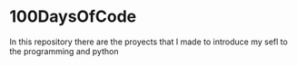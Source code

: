 # 100DaysOfCode
In this repository there are the proyects that I made to introduce my sefl to the programming and python
